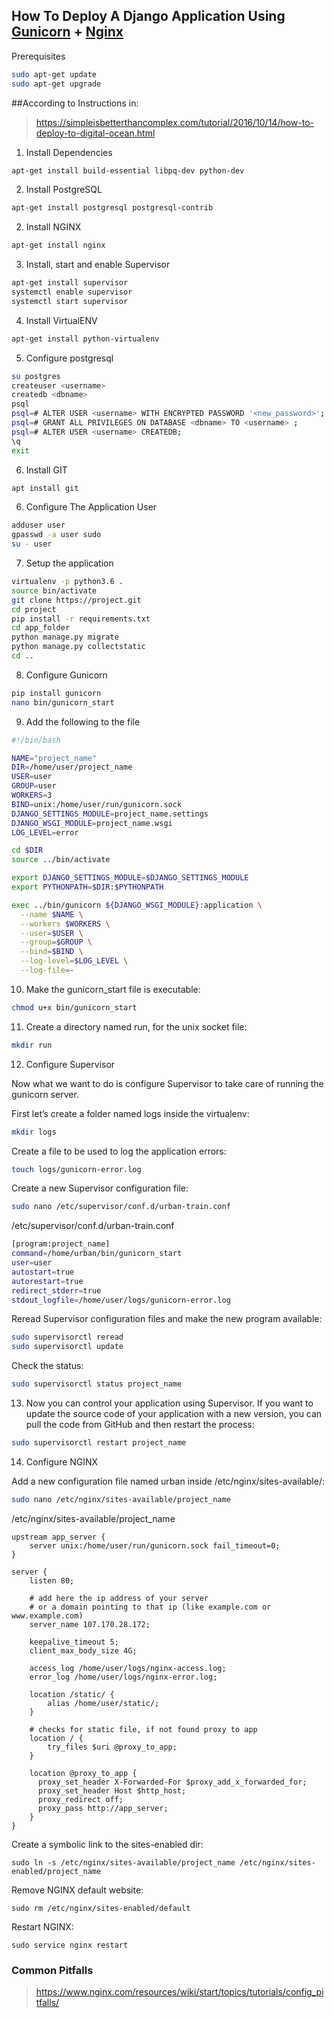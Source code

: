 ## How To Deploy A Django Application Using [Gunicorn](http://gunicorn.org/) + [Nginx](https://www.nginx.com/)

Prerequisites
```bash
sudo apt-get update
sudo apt-get upgrade

```

##According to Instructions in:
> https://simpleisbetterthancomplex.com/tutorial/2016/10/14/how-to-deploy-to-digital-ocean.html
1. Install Dependencies
```bash
apt-get install build-essential libpq-dev python-dev
```
2. Install PostgreSQL
```bash
apt-get install postgresql postgresql-contrib
```
2. Install NGINX
```bash
apt-get install nginx
```
3. Install, start and enable Supervisor
```bash
apt-get install supervisor
systemctl enable supervisor
systemctl start supervisor
```
4. Install VirtualENV
```bash
apt-get install python-virtualenv
```
5. Configure postgresql
```bash
su postgres 
createuser <username>
createdb <dbname>
psql
psql=# ALTER USER <username> WITH ENCRYPTED PASSWORD '<new_password>';
psql=# GRANT ALL PRIVILEGES ON DATABASE <dbname> TO <username> ;
psql=# ALTER USER <username> CREATEDB;
\q
exit
```
6. Install GIT
```bash
apt install git
```
6. Configure The Application User
```bash
adduser user
gpasswd -a user sudo
su - user
```
7. Setup the application
```bash
virtualenv -p python3.6 .
source bin/activate
git clone https://project.git
cd project
pip install -r requirements.txt
cd app_folder
python manage.py migrate
python manage.py collectstatic
cd ..
```
8. Configure Gunicorn
```bash
pip install gunicorn
nano bin/gunicorn_start
```
9. Add the following to the file
```bash
#!/bin/bash

NAME="project_name"
DIR=/home/user/project_name
USER=user
GROUP=user
WORKERS=3
BIND=unix:/home/user/run/gunicorn.sock
DJANGO_SETTINGS_MODULE=project_name.settings
DJANGO_WSGI_MODULE=project_name.wsgi
LOG_LEVEL=error

cd $DIR
source ../bin/activate

export DJANGO_SETTINGS_MODULE=$DJANGO_SETTINGS_MODULE
export PYTHONPATH=$DIR:$PYTHONPATH

exec ../bin/gunicorn ${DJANGO_WSGI_MODULE}:application \
  --name $NAME \
  --workers $WORKERS \
  --user=$USER \
  --group=$GROUP \
  --bind=$BIND \
  --log-level=$LOG_LEVEL \
  --log-file=-
```
10. Make the gunicorn_start file is executable:
```bash
chmod u+x bin/gunicorn_start
```
11. Create a directory named run, for the unix socket file:
```bash
mkdir run
```
12. Configure Supervisor

Now what we want to do is configure Supervisor to take care of running the gunicorn server.

First let’s create a folder named logs inside the virtualenv:
```bash
mkdir logs
```
Create a file to be used to log the application errors:
```bash
touch logs/gunicorn-error.log
```

Create a new Supervisor configuration file:
```bash
sudo nano /etc/supervisor/conf.d/urban-train.conf
```
/etc/supervisor/conf.d/urban-train.conf
```bash
[program:project_name]
command=/home/urban/bin/gunicorn_start
user=user
autostart=true
autorestart=true
redirect_stderr=true
stdout_logfile=/home/user/logs/gunicorn-error.log
```
Reread Supervisor configuration files and make the new program available:
```bash
sudo supervisorctl reread
sudo supervisorctl update
```
Check the status:
```bash
sudo supervisorctl status project_name
```
13. Now you can control your application using Supervisor. If you want to update the source code of your application with a new version, you can pull the code from GitHub and then restart the process:
```bash
sudo supervisorctl restart project_name
```
14. Configure NGINX

Add a new configuration file named urban inside /etc/nginx/sites-available/:
```bash
sudo nano /etc/nginx/sites-available/project_name
```
/etc/nginx/sites-available/project_name
```
upstream app_server {
    server unix:/home/user/run/gunicorn.sock fail_timeout=0;
}

server {
    listen 80;

    # add here the ip address of your server
    # or a domain pointing to that ip (like example.com or www.example.com)
    server_name 107.170.28.172;

    keepalive_timeout 5;
    client_max_body_size 4G;

    access_log /home/user/logs/nginx-access.log;
    error_log /home/user/logs/nginx-error.log;

    location /static/ {
        alias /home/user/static/;
    }

    # checks for static file, if not found proxy to app
    location / {
        try_files $uri @proxy_to_app;
    }

    location @proxy_to_app {
      proxy_set_header X-Forwarded-For $proxy_add_x_forwarded_for;
      proxy_set_header Host $http_host;
      proxy_redirect off;
      proxy_pass http://app_server;
    }
}
```
Create a symbolic link to the sites-enabled dir:
```
sudo ln -s /etc/nginx/sites-available/project_name /etc/nginx/sites-enabled/project_name
```
Remove NGINX default website:
```
sudo rm /etc/nginx/sites-enabled/default
```
Restart NGINX:
```
sudo service nginx restart
```

### Common Pitfalls
> https://www.nginx.com/resources/wiki/start/topics/tutorials/config_pitfalls/